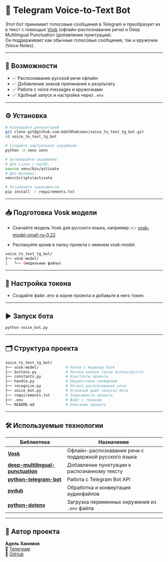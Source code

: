 # 🤖 Telegram Voice-to-Text Bot

Этот бот принимает голосовые сообщения в Telegram и преобразует их в текст с помощью 
[Vosk](https://alphacephei.com/vosk/) (офлайн-распознавание речи) и Deep Multilingual Punctuation (добавление пунктуации).  
Он поддерживает как обычные голосовые сообщения, так и кружочки (Voice Notes).

---

## 🚀 Возможности

- ✅ Распознавание русской речи офлайн
- ✅ Добавление знаков препинания к результату
- ✅ Работа с voice messages и кружочками
- ✅ Удобный запуск и настройка через `.env`

---

## ⚙ Установка

```bash
# Клонируйте репозиторий
git clone git@github.com:AdelKhakimov/voice_to_text_tg_bot.git
cd voice_to_text_tg_bot

# Создайте виртуальное окружение
python -m venv venv

# Активируйте окружение
# Для Linux / macOS:
source venv/bin/activate
# Для Windows:
venv\Scripts\activate

# Установите зависимости
pip install -r requirements.txt
```

---

## 📥 Подготовка Vosk модели

- Скачайте модель Vosk для русского языка, например:
👉 [vosk-model-small-ru-0.22](https://alphacephei.com/vosk/models)

- Распакуйте архив в папку проекта с именем vosk-model.

```bash
voice_to_text_tg_bot/
├── vosk-model/
│   └── (модельные файлы)
```

---

## 🔑 Настройка токена
- Создайте файл .env в корне проекта и добавьте в него токен.

---

## ▶ Запуск бота

```bash
python voice_bot.py
```

---

## 🗂 Структура проекта

```bash
voice_to_text_tg_bot/
├── vosk-model/            # Папка с моделью Vosk
├── buttons.py             # Логика кнопок (если используется)
├── constants.py           # Константы проекта
├── handle.py              # Обработчики сообщений
├── recognize.py           # Логика распознавания речи
├── voice_bot.py           # Основной файл запуска бота
├── requirements.txt       # Зависимости проекта
├── .env                   # Файл с токеном
└── README.md              # Описание проекта
```

---

## 🛠 Используемые технологии
| Библиотека                                                                                     | Назначение                                            |
| ---------------------------------------------------------------------------------------------- | ----------------------------------------------------- |
| **[Vosk](https://alphacephei.com/vosk/)**                                                      | Офлайн-распознавание речи с поддержкой русского языка |
| **[deep-multilingual-punctuation](https://github.com/oliverguhr/deepmultilingualpunctuation)** | Добавление пунктуации к распознанному тексту          |
| **[python-telegram-bot](https://github.com/python-telegram-bot/python-telegram-bot)**          | Работа с Telegram Bot API                             |
| **[pydub](https://github.com/jiaaro/pydub)**                                                   | Обработка и конвертация аудиофайлов                   |
| **[python-dotenv](https://pypi.org/project/python-dotenv/)**                                   | Загрузка переменных окружения из `.env` файла         |

---
## 👤 Автор проекта

**Адель Хакимов**  
💬 [Телеграм](https://t.me/KhakimovAdel)  
💼 [GitHub](https://github.com/AdelKhakimov)

